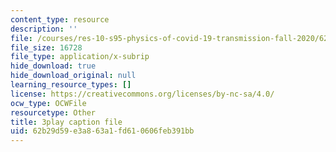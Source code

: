 ```yaml
---
content_type: resource
description: ''
file: /courses/res-10-s95-physics-of-covid-19-transmission-fall-2020/62b29d59e3a863a1fd610606feb391bb_o75BCkQL5Co.srt
file_size: 16728
file_type: application/x-subrip
hide_download: true
hide_download_original: null
learning_resource_types: []
license: https://creativecommons.org/licenses/by-nc-sa/4.0/
ocw_type: OCWFile
resourcetype: Other
title: 3play caption file
uid: 62b29d59-e3a8-63a1-fd61-0606feb391bb
---
```

